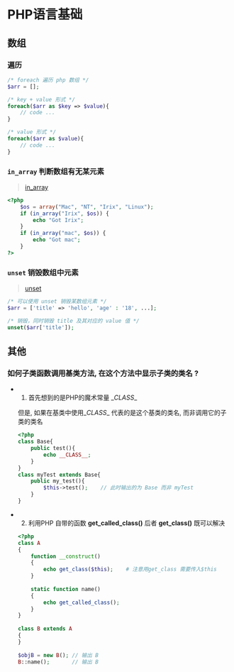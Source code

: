 # PHP语言基础

## 数组

### 遍历

~~~php
/* foreach 遍历 php 数组 */
$arr = [];

/* key + value 形式 */
foreach($arr as $key => $value){
    // code ...
}

/* value 形式 */
foreach($arr as $value){
    // code ...
}
~~~



### `in_array` 判断数组有无某元素

> [in_array](<https://www.php.net/manual/en/function.in-array.php>)

~~~php
<?php
    $os = array("Mac", "NT", "Irix", "Linux");
    if (in_array("Irix", $os)) {
        echo "Got Irix";
    }
    if (in_array("mac", $os)) {
        echo "Got mac";
    }
?>
~~~



### `unset` 销毁数组中元素

> [unset](<https://www.php.net/manual/zh/function.unset.php>)

~~~php
/* 可以使用 unset 销毁某数组元素 */
$arr = ['title' => 'hello', 'age' : '18', ...];

/* 销毁，同时销毁 title 及其对应的 value 值 */
unset($arr['title']);
~~~











## 其他

### 如何子类函数调用基类方法, 在这个方法中显示子类的类名 ?



* 1. 首先想到的是PHP的魔术常量 \__CLASS__

   但是, 如果在基类中使用\__CLASS__ 代表的是这个基类的类名, 而非调用它的子类的类名

  ~~~php
  <?php
  class Base{
      public test(){
          echo __CLASS__;
      }
  }
  class myTest extends Base{
      public my_test(){
          $this->test(); 	// 此时输出的为 Base 而非 myTest
      }
  }
  ~~~

* 2. 利用PHP 自带的函数 **get_called_class()**  后者 **get_class()** 既可以解决	

  ~~~php
  <?php
  class A
  {
      function __construct()
      {
          echo get_class($this);	# 注意用get_class 需要传入$this
      }
   
      static function name()
      {
          echo get_called_class();
      }
  }
   
  class B extends A
  {
  }
   
  $objB = new B(); // 输出 B
  B::name();       // 输出 B
  ~~~







